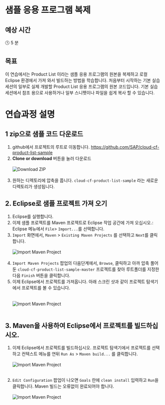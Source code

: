 # 샘플 응용 프로그램 복제

## 예상 시간

:clock4: 5 분

## 목표

이 연습에서는 Product List 이라는 샘플 응용 프로그램의 원본을 복제하고 로컬 Eclipse 환경에서 가져 와서 빌드하는 방법을 학습합니다. 처음부터 시작하는 기본 실습 세션의 일부로 실제 개발할 Product List 응용 프로그램의 원본 코드입니다. 기본 실습 세션에서 참조 용으로 사용하거나 일부 스니펫이나 파일을 쉽게 복사 할 수 있습니다.

# 연습과정 설명

## 1 zip으로 샘플 코드 다운로드
1. github에서 프로젝트의 루트로 이동합니다. https://github.com/SAP/cloud-cf-product-list-sample
2. **Clone or download** 버튼을 눌러 다운로드
<br><br>
![Download ZIP](/img/github_download_zip.png?raw=true)
<br><br>
3. 원하는 디렉토리에 압축을 풉니다. ```cloud-cf-product-list-sample``` 라는 새로운 디렉토리가 생성됩니다.

## 2. Eclipse로 샘플 프로젝트 가져 오기
1. Eclipse를 실행합니다.
2. 이제 샘플 프로젝트를 Maven 프로젝트로 Eclipse 작업 공간에 가져 오십시오.: Eclipse 메뉴에서 ```File```> ```Import...```를 선택합니다.
3. ```Import``` 화면에서, ```Maven``` > ```Existing Maven Projects``` 를 선택하고 ```Next```를 클릭합니다.
<br><br>
![Import Maven Project](/img/import_maven_project.png?raw=true)
<br><br>
4. ```Import Maven Projects``` 팝업의 다음단계에서, ```Browse```, 클릭하고 아까 압축 풀어둔 ```cloud-cf-product-list-sample-master``` 프로젝트를 찾아 루트폴더를 지정한 다음 ```Finish``` 버튼을 클릭합니다.
5. 이제 Eclipse에서 프로젝트를 가져옵니다. 아래 스크린 샷과 같이 프로젝트 탐색기에서 프로젝트를 볼 수 있습니다.  
<br><br>
![Import Maven Project](/img/imported_project_eclipse.png?raw=true)
<br><br>

## 3. Maven을 사용하여 Eclipse에서 프로젝트를 빌드하십시오.  

1. 이제 Eclipse에서 프로젝트를 빌드하십시오. 프로젝트 탐색기에서 프로젝트를 선택하고 컨텍스트 메뉴를 연뒤 ```Run As``` > ```Maven build...``` 를 클릭합니다.
<br><br>
![Import Maven Project](/img/run_maven_build.png?raw=true)
<br><br>

2. ```Edit Configuration``` 팝업이 나오면 ```Goals``` 란에 ```clean install``` 입력하고 ```Run```을 클릭합니다. Maven 빌드는 오류없이 완료되어야 합니다.
<br><br>
![Import Maven Project](/img/maven_clean_install.png?raw=true)
<br><br>
